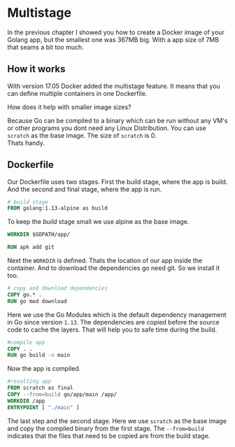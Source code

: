 # Multistage

In the previous chapter I showed you how to create a Docker image of your Golang app, but the smallest one was 367MB big. With a app size of 7MB that seams a bit too much.

## How it works 
With version 17.05 Docker added the multistage feature.
It means that you can define multiple containers in one Dockerfile.

How does it help with smaller image sizes?

Because Go can be compiled to a binary which can be run without any VM's or other programs you dont need any Linux Distribution. You can use `scratch` as the base image. The size of `scratch` is 0.<br>Thats handy.

## Dockerfile

Our Dockerfile uses two stages. First the build stage, where the app is build. And the second and final stage, where the app is run.

```Dockerfile
# build stage
FROM golang:1.13-alpine as build
```
To keep the _build_ stage small we use alpine as the base image.

```Dockerfile
WORKDIR $GOPATH/app/

RUN apk add git
```

Next the `WORKDIR` is defined. Thats the location of our app inside the container. And to download the dependencies go need git. So we install it too.

```Dockerfile
# copy and download dependencies
COPY go.* .
RUN go mod download
```
Here we use the Go Modules which is the default dependency management in Go since version `1.13`.
The dependencies are copied before the source code to cache the layers. That will help you to safe time during the build.

```Dockerfile
#compile app
COPY . .
RUN go build -o main
```
Now the app is compiled.

```Dockerfile
#resulting app
FROM scratch as final
COPY --from=build go/app/main /app/
WORKDIR /app
ENTRYPOINT [ "./main" ]
```
The last step and the second stage.
Here we use `scratch` as the base image and copy the compiled binary from the first stage.
The `--from=build` indicates that the files that need to be copied are from the build stage.